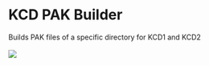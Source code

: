 <h1>KCD PAK Builder</h1>
Builds PAK files of a specific directory for KCD1 and KCD2
<br><br>

<img src="https://i.imgur.com/PiyJTZD.png">
